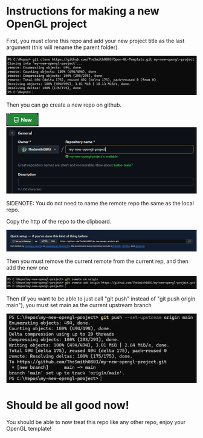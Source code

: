 # Instructions for making a new OpenGL project

First, you must clone this repo and add your new project title as the last argument
(this will rename the parent folder).

![cloning the repo](instruction-pix/init-cloning.png)

Then you can go create a new repo on github.

![new repo button](instruction-pix/pic-of-new-repo-button-lol.png)
![naming repo](instruction-pix/naming-repo.png)

SIDENOTE: You do not need to name the remote repo the same as the local repo.

Copy the http of the repo to the clipboard.

![http thing for repo](instruction-pix/repo-http.png)

Then you must remove the current remote from the current rep, and then add the new one

![remove and add new repo](instruction-pix/rm-add-origin.png)

Then (if you want to be able to just call "git push" instead of "git push origin main"), you must set main as the current upstream branch

![set upstream](instruction-pix/set-upstream.png)

# Should be all good now!

You should be able to now treat this repo like any other repo, enjoy your OpenGL template!

